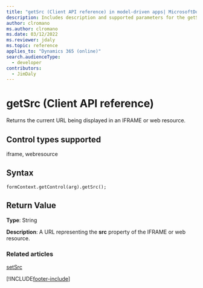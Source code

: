 ```yaml
---
title: "getSrc (Client API reference) in model-driven apps| MicrosoftDocs"
description: Includes description and supported parameters for the getSrc method.
author: clromano
ms.author: clromano
ms.date: 03/12/2022
ms.reviewer: jdaly
ms.topic: reference
applies_to: "Dynamics 365 (online)"
search.audienceType: 
  - developer
contributors:
  - JimDaly
---
```

# getSrc (Client API reference)



Returns the current URL being displayed in an IFRAME or web resource. 

## Control types supported

iframe, webresource

## Syntax

`formContext.getControl(arg).getSrc();`

## Return Value

**Type**: String

**Description**: A URL representing the **src** property of the IFRAME or web resource.

### Related articles

[setSrc](setSrc.md)



[!INCLUDE[footer-include](../../../../../includes/footer-banner.md)]
